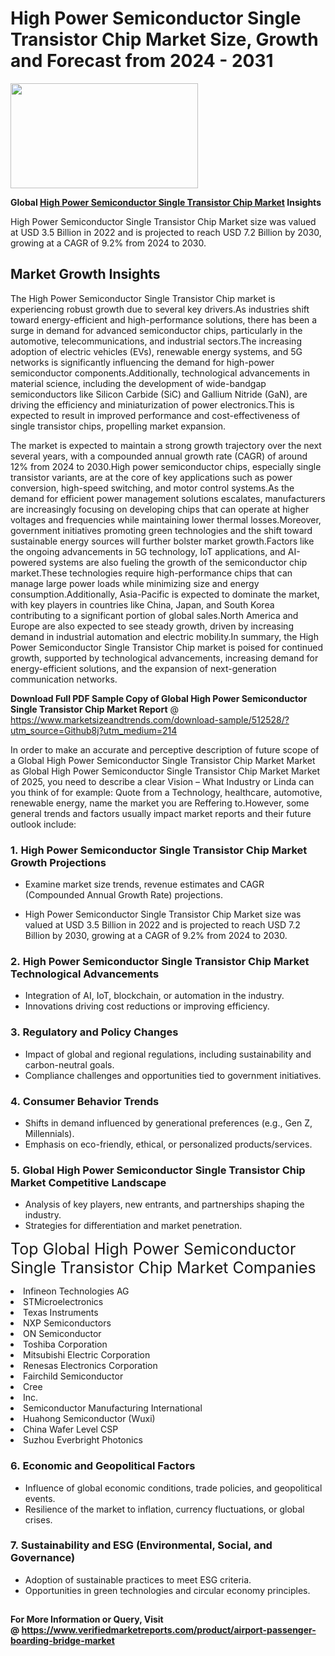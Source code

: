 <H1>High Power Semiconductor Single Transistor Chip Market Size, Growth and Forecast from 2024 - 2031</H1><img class="aligncenter size-medium wp-image-584254" src="https://thirdeyenews.in/wp-content/uploads/2024/09/Global-Market-Research-300x168.jpeg" alt="" width="300" height="168" /><p><strong>Global&nbsp;<a href="https://www.marketsizeandtrends.com/download-sample/512528/?utm_source=Github8j?utm_medium=214">High Power Semiconductor Single Transistor Chip Market</a> Insights</strong></p><p>High Power Semiconductor Single Transistor Chip Market size was valued at USD 3.5 Billion in 2022 and is projected to reach USD 7.2 Billion by 2030, growing at a CAGR of 9.2% from 2024 to 2030.</p><p><h2>Market Growth Insights</h2> <p>The High Power Semiconductor Single Transistor Chip market is experiencing robust growth due to several key drivers.As industries shift toward energy-efficient and high-performance solutions, there has been a surge in demand for advanced semiconductor chips, particularly in the automotive, telecommunications, and industrial sectors.The increasing adoption of electric vehicles (EVs), renewable energy systems, and 5G networks is significantly influencing the demand for high-power semiconductor components.Additionally, technological advancements in material science, including the development of wide-bandgap semiconductors like Silicon Carbide (SiC) and Gallium Nitride (GaN), are driving the efficiency and miniaturization of power electronics.This is expected to result in improved performance and cost-effectiveness of single transistor chips, propelling market expansion.</p> <p>The market is expected to maintain a strong growth trajectory over the next several years, with a compounded annual growth rate (CAGR) of around 12% from 2024 to 2030.High power semiconductor chips, especially single transistor variants, are at the core of key applications such as power conversion, high-speed switching, and motor control systems.As the demand for efficient power management solutions escalates, manufacturers are increasingly focusing on developing chips that can operate at higher voltages and frequencies while maintaining lower thermal losses.Moreover, government initiatives promoting green technologies and the shift toward sustainable energy sources will further bolster market growth.Factors like the ongoing advancements in 5G technology, IoT applications, and AI-powered systems are also fueling the growth of the semiconductor chip market.These technologies require high-performance chips that can manage large power loads while minimizing size and energy consumption.Additionally, Asia-Pacific is expected to dominate the market, with key players in countries like China, Japan, and South Korea contributing to a significant portion of global sales.North America and Europe are also expected to see steady growth, driven by increasing demand in industrial automation and electric mobility.In summary, the High Power Semiconductor Single Transistor Chip market is poised for continued growth, supported by technological advancements, increasing demand for energy-efficient solutions, and the expansion of next-generation communication networks.</p><p><span class=""><strong>Download Full PDF Sample Copy of Global High Power Semiconductor Single Transistor Chip Market Report</strong> @ <a href="https://www.marketsizeandtrends.com/download-sample/512528/?utm_source=Github8j?utm_medium=214" target="_blank">https://www.marketsizeandtrends.com/download-sample/512528/?utm_source=Github8j?utm_medium=214</a></span></p><p>In order to make an accurate and perceptive description of future scope of a Global&nbsp;High Power Semiconductor Single Transistor Chip Market Market as Global&nbsp;High Power Semiconductor Single Transistor Chip Market Market of 2025, you need to describe a clear Vision &ndash; What Industry or Linda can you think of for example: Quote from a Technology, healthcare, automotive, renewable energy, name the market you are Reffering to.However, some general trends and factors usually impact market reports and their future outlook include:</p><h3>1.&nbsp;<strong>High Power Semiconductor Single Transistor Chip Market Growth Projections</strong></h3><ul><li>Examine market size trends, revenue estimates and CAGR (Compounded Annual Growth Rate) projections.</li><li><p>High Power Semiconductor Single Transistor Chip Market size was valued at USD 3.5 Billion in 2022 and is projected to reach USD 7.2 Billion by 2030, growing at a CAGR of 9.2% from 2024 to 2030.</p></li></ul><h3>2.&nbsp;<strong>High Power Semiconductor Single Transistor Chip Market Technological Advancements</strong></h3><ul><li>Integration of AI, IoT, blockchain, or automation in the industry.</li><li>Innovations driving cost reductions or improving efficiency.</li></ul><h3>3.&nbsp;<strong>Regulatory and Policy Changes</strong></h3><ul><li>Impact of global and regional regulations, including sustainability and carbon-neutral goals.</li><li>Compliance challenges and opportunities tied to government initiatives.</li></ul><h3>4.&nbsp;<strong>Consumer Behavior Trends</strong></h3><ul><li>Shifts in demand influenced by generational preferences (e.g., Gen Z, Millennials).</li><li>Emphasis on eco-friendly, ethical, or personalized products/services.</li></ul><h3>5.&nbsp;<strong>Global High Power Semiconductor Single Transistor Chip Market Competitive Landscape</strong></h3><ul><li>Analysis of key players, new entrants, and partnerships shaping the industry.</li><li>Strategies for differentiation and market penetration.</li></ul><p data-pm-slice="1 1 []"><span style="color: inherit; font-family: inherit; font-size: 25px;">Top Global High Power Semiconductor Single Transistor Chip Market Companies</span></p><div class="" data-test-id=""><p><li>Infineon Technologies AG</li><li> STMicroelectronics</li><li> Texas Instruments</li><li> NXP Semiconductors</li><li> ON Semiconductor</li><li> Toshiba Corporation</li><li> Mitsubishi Electric Corporation</li><li> Renesas Electronics Corporation</li><li> Fairchild Semiconductor</li><li> Cree</li><li> Inc.</li><li> Semiconductor Manufacturing International</li><li> Huahong Semiconductor (Wuxi)</li><li> China Wafer Level CSP</li><li> Suzhou Everbright Photonics</li></p></div><h3>6.&nbsp;<strong>Economic and Geopolitical Factors</strong></h3><ul><li>Influence of global economic conditions, trade policies, and geopolitical events.</li><li>Resilience of the market to inflation, currency fluctuations, or global crises.</li></ul><h3>7.&nbsp;<strong>Sustainability and ESG (Environmental, Social, and Governance)</strong></h3><ul><li>Adoption of sustainable practices to meet ESG criteria.</li><li>Opportunities in green technologies and circular economy principles.</li></ul><h2><strong style="font-size: 14px;">For More Information or Query, Visit @&nbsp;</strong><a style="background-color: #ffffff; font-size: 14px;" href="https://www.marketsizeandtrends.com/report/high-power-semiconductor-single-transistor-chip-market/" target="_blank">https://www.verifiedmarketreports.com/product/airport-passenger-boarding-bridge-market</a></h2>